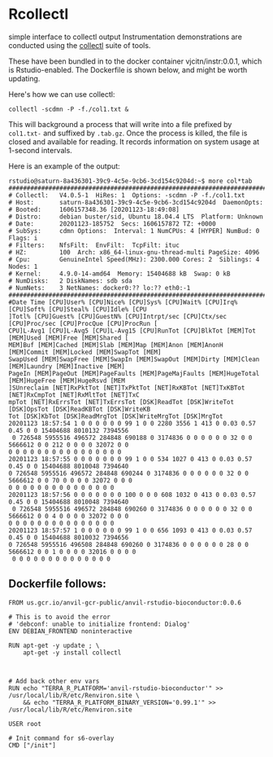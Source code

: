 # Rcollectl
simple interface to collectl output
Instrumentation demonstrations are conducted using the [collectl](http://collectl.sourceforge.net/index.html) suite of tools.  

These have been bundled in to the docker container vjcitn/instr:0.0.1, which is Rstudio-enabled.  The Dockerfile
is shown below, and might be worth updating.

Here's how we can use collectl:
```
collectl -scdmn -P -f./col1.txt &
```
This will background a process that will write into a file prefixed by  `col1.txt-` and suffixed by `.tab.gz`.
Once the process is killed, the file is closed and available for reading.  It records information on system usage at 1-second intervals.

Here is an example of the output:
```
rstudio@saturn-8a436301-39c9-4c5e-9cb6-3cd154c9204d:~$ more col*tab
################################################################################
# Collectl:   V4.0.5-1  HiRes: 1  Options: -scdmn -P -f./col1.txt
# Host:       saturn-8a436301-39c9-4c5e-9cb6-3cd154c9204d  DaemonOpts:
# Booted:     1606157348.36 [20201123-18:49:08]
# Distro:     debian buster/sid, Ubuntu 18.04.4 LTS  Platform: Unknown
# Date:       20201123-185752  Secs: 1606157872 TZ: +0000
# SubSys:     cdmn Options:  Interval: 1 NumCPUs: 4 [HYPER] NumBud: 0 Flags: i
# Filters:    NfsFilt:  EnvFilt:  TcpFilt: ituc
# HZ:         100  Arch: x86_64-linux-gnu-thread-multi PageSize: 4096
# Cpu:        GenuineIntel Speed(MHz): 2300.000 Cores: 2  Siblings: 4 Nodes: 1
# Kernel:     4.9.0-14-amd64  Memory: 15404688 kB  Swap: 0 kB
# NumDisks:   2 DiskNames: sdb sda
# NumNets:    3 NetNames: docker0:?? lo:?? eth0:-1
################################################################################
#Date Time [CPU]User% [CPU]Nice% [CPU]Sys% [CPU]Wait% [CPU]Irq% [CPU]Soft% [CPU]Steal% [CPU]Idle% [CPU
]Totl% [CPU]Guest% [CPU]GuestN% [CPU]Intrpt/sec [CPU]Ctx/sec [CPU]Proc/sec [CPU]ProcQue [CPU]ProcRun [
CPU]L-Avg1 [CPU]L-Avg5 [CPU]L-Avg15 [CPU]RunTot [CPU]BlkTot [MEM]Tot [MEM]Used [MEM]Free [MEM]Shared [
MEM]Buf [MEM]Cached [MEM]Slab [MEM]Map [MEM]Anon [MEM]AnonH [MEM]Commit [MEM]Locked [MEM]SwapTot [MEM]
SwapUsed [MEM]SwapFree [MEM]SwapIn [MEM]SwapOut [MEM]Dirty [MEM]Clean [MEM]Laundry [MEM]Inactive [MEM]
PageIn [MEM]PageOut [MEM]PageFaults [MEM]PageMajFaults [MEM]HugeTotal [MEM]HugeFree [MEM]HugeRsvd [MEM
]SUnreclaim [NET]RxPktTot [NET]TxPktTot [NET]RxKBTot [NET]TxKBTot [NET]RxCmpTot [NET]RxMltTot [NET]TxC
mpTot [NET]RxErrsTot [NET]TxErrsTot [DSK]ReadTot [DSK]WriteTot [DSK]OpsTot [DSK]ReadKBTot [DSK]WriteKB
Tot [DSK]KbTot [DSK]ReadMrgTot [DSK]WriteMrgTot [DSK]MrgTot
20201123 18:57:54 1 0 0 0 0 0 0 99 1 0 0 2280 3556 1 413 0 0.03 0.57 0.45 0 0 15404688 8010132 7394556
 0 726548 5955516 496572 284848 690188 0 3174836 0 0 0 0 0 0 32 0 0 5666612 0 0 212 0 0 0 0 32072 0 0
0 0 0 0 0 0 0 0 0 0 0 0 0 0 0 0
20201123 18:57:55 0 0 0 0 0 0 0 99 1 0 0 534 1027 0 413 0 0.03 0.57 0.45 0 0 15404688 8010048 7394640
0 726548 5955516 496572 284848 690244 0 3174836 0 0 0 0 0 0 32 0 0 5666612 0 0 70 0 0 0 0 32072 0 0 0
0 0 0 0 0 0 0 0 0 0 0 0 0 0 0
20201123 18:57:56 0 0 0 0 0 0 0 100 0 0 0 608 1032 0 413 0 0.03 0.57 0.45 0 0 15404688 8010048 7394640
 0 726548 5955516 496572 284848 690260 0 3174836 0 0 0 0 0 0 32 0 0 5666612 0 0 4 0 0 0 0 32072 0 0 0
0 0 0 0 0 0 0 0 0 0 0 0 0 0 0
20201123 18:57:57 1 0 0 0 0 0 0 99 1 0 0 656 1093 0 413 0 0.03 0.57 0.45 0 0 15404688 8010032 7394656
0 726548 5955516 496508 284848 690260 0 3174836 0 0 0 0 0 0 28 0 0 5666612 0 0 1 0 0 0 0 32016 0 0 0 0
 0 0 0 0 0 0 0 0 0 0 0 0 0 0

```


## Dockerfile follows:
```
FROM us.gcr.io/anvil-gcr-public/anvil-rstudio-bioconductor:0.0.6

# This is to avoid the error
# 'debconf: unable to initialize frontend: Dialog'
ENV DEBIAN_FRONTEND noninteractive

RUN apt-get -y update ; \
    apt-get -y install collectl



# Add back other env vars
RUN echo "TERRA_R_PLATFORM='anvil-rstudio-bioconductor'" >> /usr/local/lib/R/etc/Renviron.site \
    && echo "TERRA_R_PLATFORM_BINARY_VERSION='0.99.1'" >> /usr/local/lib/R/etc/Renviron.site

USER root

# Init command for s6-overlay
CMD ["/init"]
```
